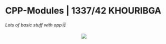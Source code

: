 # CPP-Modules | 1337/42 KHOURIBGA

*Lots of basic stuff  with opp🗒*

<div align="center">
  <img src=https://user-images.githubusercontent.com/40824677/149224059-8a1fc9f2-31bc-4335-93b3-6017bf794668.png />
</div>

